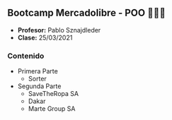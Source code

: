 ## Bootcamp Mercadolibre - POO 👩🏻‍💻

* **Profesor:** Pablo Sznajdleder
* **Clase:** 25/03/2021

### Contenido
* Primera Parte
    * Sorter
* Segunda Parte
    * SaveTheRopa SA
    * Dakar
    * Marte Group SA
